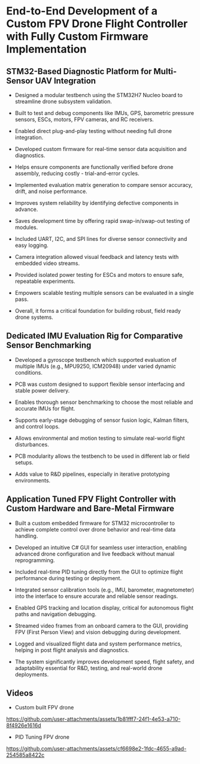 # End-to-End Development of a Custom FPV Drone Flight Controller with Fully Custom Firmware Implementation

## STM32-Based Diagnostic Platform for Multi-Sensor UAV Integration 
- Designed a modular testbench using the STM32H7 Nucleo board to streamline drone subsystem validation.

- Built to test and debug components like IMUs, GPS, barometric pressure sensors, ESCs, motors, FPV cameras, and RC receivers.

- Enabled direct plug-and-play testing without needing full drone integration.

- Developed custom firmware for real-time sensor data acquisition and diagnostics.

- Helps ensure components are functionally verified before drone assembly, reducing costly - trial-and-error cycles.

- Implemented evaluation matrix generation to compare sensor accuracy, drift, and noise performance.

- Improves system reliability by identifying defective components in advance.

- Saves development time by offering rapid swap-in/swap-out testing of modules.

- Included UART, I2C, and SPI lines for diverse sensor connectivity and easy logging.

- Camera integration allowed visual feedback and latency tests with embedded video streams.

- Provided isolated power testing for ESCs and motors to ensure safe, repeatable experiments.

- Empowers scalable testing multiple sensors can be evaluated in a single pass.

- Overall, it forms a critical foundation for building robust, field ready drone systems.


## Dedicated IMU Evaluation Rig for Comparative Sensor Benchmarking

- Developed a gyroscope testbench which supported evaluation of multiple IMUs (e.g., MPU9250, ICM20948) under varied dynamic conditions.

- PCB was custom designed to support flexible sensor interfacing and stable power delivery.

- Enables thorough sensor benchmarking to choose the most reliable and accurate IMUs for flight.

- Supports early-stage debugging of sensor fusion logic, Kalman filters, and control loops.

- Allows environmental and motion testing to simulate real-world flight disturbances.

- PCB modularity allows the testbench to be used in different lab or field setups.

- Adds value to R&D pipelines, especially in iterative prototyping environments.



## Application Tuned FPV Flight Controller with Custom Hardware and Bare-Metal Firmware

- Built a custom embedded firmware for STM32 microcontroller to achieve complete control over drone behavior and real-time data handling.

- Developed an intuitive C# GUI for seamless user interaction, enabling advanced drone configuration and live feedback without manual reprogramming.

- Included real-time PID tuning directly from the GUI to optimize flight performance during testing or deployment.

- Integrated sensor calibration tools (e.g., IMU, barometer, magnetometer) into the interface to ensure accurate and reliable sensor readings.

- Enabled GPS tracking and location display, critical for autonomous flight paths and navigation debugging.

- Streamed video frames from an onboard camera to the GUI, providing FPV (First Person View) and vision debugging during development.

- Logged and visualized flight data and system performance metrics, helping in post flight analysis and diagnostics.

- The system significantly improves development speed, flight safety, and adaptability essential for R&D, testing, and real-world drone deployments.

## Videos

- Custom built FPV drone

https://github.com/user-attachments/assets/1b81fff7-24f1-4e53-a710-8f4926e1616d

- PID Tuning FPV drone

https://github.com/user-attachments/assets/cf6698e2-1fdc-4655-a9ad-254585a8422c




